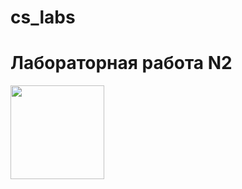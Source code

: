 # cs_labs
<h1>Лабораторная работа N2</h1>
<img src="http://ballov5.ru/wp-content/uploads/2015/08/%D0%BB%D0%B0%D0%B1%D0%BE%D1%80%D0%B0%D1%82%D0%BE%D1%80%D0%BD%D0%B0%D1%8F-%D1%80%D0%B0%D0%B1%D0%BE%D1%82%D0%B0.png" style="width: 150px">
